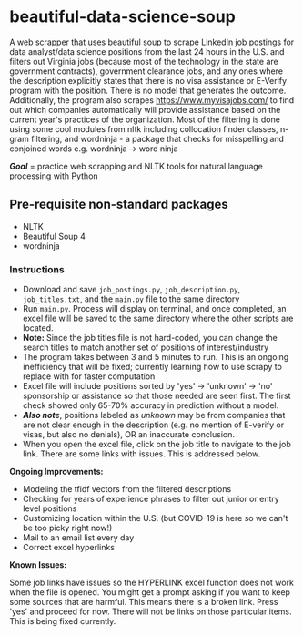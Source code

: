 # beautiful-data-science-soup

A web scrapper that uses beautiful soup to scrape LinkedIn job postings for data analyst/data science positions from the last 24 hours in the U.S. and filters out Virginia jobs (because most of the technology in the state are government contracts), government clearance jobs, and any ones where the description explicitly states that there is no visa assistance or E-Verify program with the position. There is no model that generates the outcome. Additionally, the program also scrapes <https://www.myvisajobs.com/> to find out which companies automatically will provide assistance based on the current year's practices of the organization. Most of the filtering is done using some cool modules from nltk including collocation finder classes, n-gram filtering, and wordninja - a package that checks for misspelling and conjoined words e.g. wordninja -> word ninja

***Goal*** = practice web scrapping and NLTK tools for natural language processing with Python

## Pre-requisite non-standard packages

- NLTK
- Beautiful Soup 4
- wordninja

### Instructions

- Download and save `job_postings.py`, `job_description.py`, `job_titles.txt`, and the `main.py` file to the same directory
- Run `main.py`. Process will display on terminal, and once completed, an excel file will be saved to the same directory where the other scripts are located.
- **Note:** Since the job titles file is not hard-coded, you can change the search titles to match another set of positions of interest/industry
- The program takes between 3 and 5 minutes to run. This is an ongoing inefficiency that will be fixed; currently learning how to use scrapy to replace with for faster computation
- Excel file will include positions sorted by 'yes' -> 'unknown' -> 'no' sponsorship or assistance so that those needed are seen first. The first check showed only 65-70% accuracy in prediction without a model.
- ***Also note***, positions labeled as *unknown* may be from companies that are not clear enough in the description (e.g. no mention of E-verify or visas, but also no denials), OR an inaccurate conclusion.
- When you open the excel file, click on the job title to navigate to the job link. There are some links with issues. This is addressed below.

**Ongoing Improvements:**

- Modeling the tfidf vectors from the filtered descriptions
- Checking for years of experience phrases to filter out junior or entry level positions
- Customizing location within the U.S. (but COVID-19 is here so we can't be too picky right now!)
- Mail to an email list every day
- Correct excel hyperlinks

**Known Issues:**

Some job links have issues so the HYPERLINK excel function does not work when the file is opened. You might get a prompt asking if you want to keep some sources that are harmful. This means there is a broken link. Press 'yes' and proceed for now. There will not be links on those particular items. This is being fixed currently.
